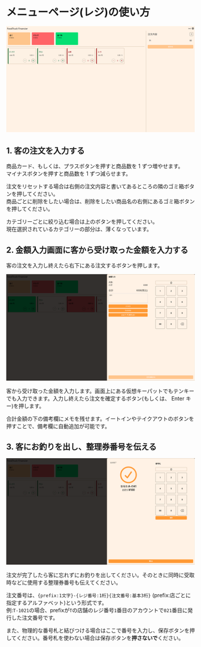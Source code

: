 # メニューページ(レジ)の使い方

![トップ](/docs/images/register/menu/1.webp)

## 1. 客の注文を入力する

商品カード、もしくは、プラスボタンを押すと商品数を 1 ずつ増やせます。  
マイナスボタンを押すと商品数を 1 ずつ減らせます。

注文をリセットする場合は右側の注文内容と書いてあるところの隣のゴミ箱ボタンを押してください。  
商品ごとに削除をしたい場合は、削除をしたい商品名の右側にあるゴミ箱ボタンを押してください。

カテゴリーごとに絞り込む場合は上のボタンを押してください。  
現在選択されているカテゴリーの部分は、薄くなっています。

## 2. 金額入力画面に客から受け取った金額を入力する

客の注文を入力し終えたら右下にある注文するボタンを押します。

![金額入力画面](/docs/images/register/menu/2.webp)

客から受け取った金額を入力します。画面上にある仮想キーパットでもテンキーでも入力できます。入力し終えたら注文を確定するボタン(もしくは、 Enter キー)を押します。

合計金額の下の備考欄にメモを残せます。イートインやテイクアウトのボタンを押すことで、備考欄に自動追加が可能です。

## 3. 客にお釣りを出し、整理券番号を伝える

![注文完了画面](/docs/images/register/menu/3.webp)

注文が完了したら客に忘れずにお釣りを出してください。そのときに同時に受取時などに使用する整理券番号も伝えてください。

注文番号は、`{prefix:1文字}-{レジ番号:1桁}{注文番号:基本3桁}`
(prefix:店ごとに指定するアルファベット)という形式です。  
例:`T-1021`の場合、prefixが`T`の店舗のレジ番号`1`番目のアカウントで`021`番目に発行した注文番号です。

また、物理的な番号札と結びつける場合はここで番号を入力し、保存ボタンを押してください。番号札を使わない場合は保存ボタンを**押さないで**ください。
